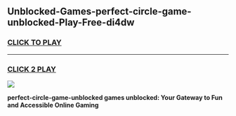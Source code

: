 
## Unblocked-Games-perfect-circle-game-unblocked-Play-Free-di4dw
<h3>
<a href="https://premium76.site?title=perfect-circle-game-unblocked&ref=22A">CLICK TO PLAY</a></h3>
<hr>

<h3>
<a href="https://premium76.site?title=perfect-circle-game-unblocked&ref=22A">CLICK 2 PLAY</a>
  
</h3>

<a href="https://premium76.site?title=perfect-circle-game-unblocked&ref=22A"><img src="https://clearcache.store/games.png"></a>


**perfect-circle-game-unblocked games unblocked: Your Gateway to Fun and Accessible Online Gaming**
